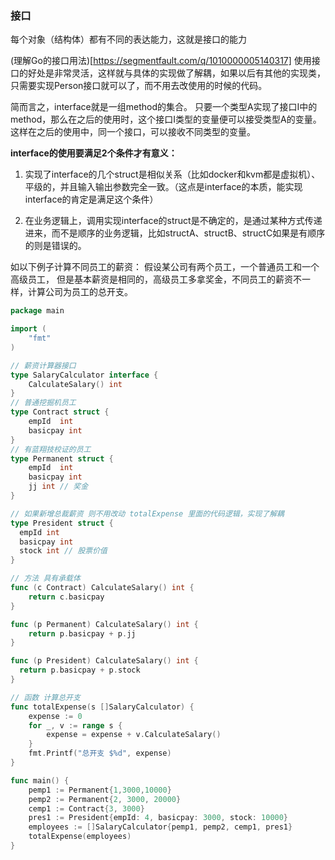 ### 接口

每个对象（结构体）都有不同的表达能力，这就是接口的能力

(理解Go的接口用法)[https://segmentfault.com/q/1010000005140317]
使用接口的好处是非常灵活，这样就与具体的实现做了解耦，如果以后有其他的实现类，只需要实现Person接口就可以了，而不用去改使用的时候的代码。


简而言之，interface就是一组method的集合。 只要一个类型A实现了接口I中的method，那么在之后的使用时，这个接口I类型的变量便可以接受类型A的变量。这样在之后的使用中，同一个接口，可以接收不同类型的变量。


**interface的使用要满足2个条件才有意义：**

1. 实现了interface的几个struct是相似关系（比如docker和kvm都是虚拟机）、平级的，并且输入输出参数完全一致。（这点是interface的本质，能实现interface的肯定是满足这个条件）

2. 在业务逻辑上，调用实现interface的struct是不确定的，是通过某种方式传递进来，而不是顺序的业务逻辑，比如structA、structB、structC如果是有顺序的则是错误的。

如以下例子计算不同员工的薪资：
假设某公司有两个员工，一个普通员工和一个高级员工， 但是基本薪资是相同的，高级员工多拿奖金，不同员工的薪资不一样，计算公司为员工的总开支。

```go
package main

import (
	"fmt"
)

// 薪资计算器接口
type SalaryCalculator interface {
	CalculateSalary() int
}
// 普通挖掘机员工
type Contract struct {
	empId  int
	basicpay int
}
// 有蓝翔技校证的员工
type Permanent struct {
	empId  int
	basicpay int
	jj int // 奖金
}

// 如果新增总裁薪资 则不用改动 totalExpense 里面的代码逻辑，实现了解耦
type President struct {
  empId int
  basicpay int
  stock int // 股票价值
}

// 方法 具有承载体
func (c Contract) CalculateSalary() int {
	return c.basicpay
}

func (p Permanent) CalculateSalary() int {
	return p.basicpay + p.jj
}

func (p President) CalculateSalary() int {
  return p.basicpay + p.stock
}

// 函数 计算总开支
func totalExpense(s []SalaryCalculator) {
	expense := 0
	for _, v := range s {
		expense = expense + v.CalculateSalary()
	}
	fmt.Printf("总开支 $%d", expense)
}

func main() {
	pemp1 := Permanent{1,3000,10000}
	pemp2 := Permanent{2, 3000, 20000}
	cemp1 := Contract{3, 3000}
	pres1 := President{empId: 4, basicpay: 3000, stock: 10000}
	employees := []SalaryCalculator{pemp1, pemp2, cemp1, pres1}
	totalExpense(employees)
}
```